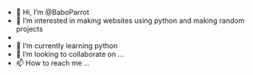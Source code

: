 - 👋 Hi, I’m @BaboParrot
- 👀 I’m interested in making websites using python and making random projects
- 
- 🌱 I’m currently learning python
- 💞️ I’m looking to collaborate on ...
- 📫 How to reach me ...

<!---
BaboParrot/BaboParrot is a ✨ special ✨ repository because its `README.md` (this file) appears on your GitHub profile.
You can click the Preview link to take a look at your changes.
--->
